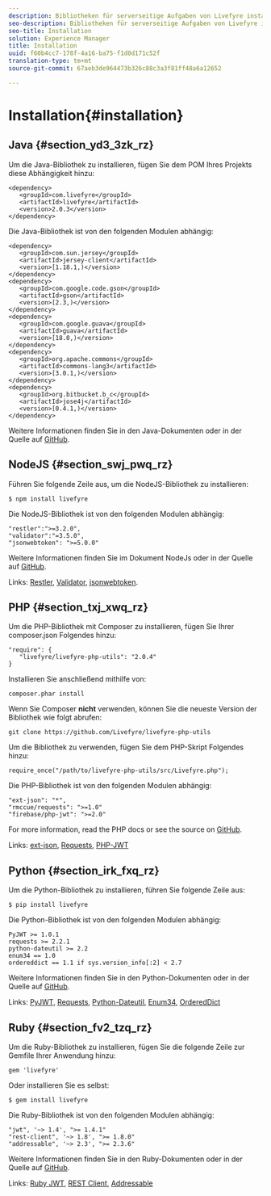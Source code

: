 ```yaml
---
description: Bibliotheken für serverseitige Aufgaben von Livefyre installieren
seo-description: Bibliotheken für serverseitige Aufgaben von Livefyre installieren
seo-title: Installation
solution: Experience Manager
title: Installation
uuid: f60b4cc7-178f-4a16-ba75-f1d0d171c52f
translation-type: tm+mt
source-git-commit: 67aeb3de964473b326c88c3a3f81ff48a6a12652

---
```



# Installation{#installation}


## Java {#section_yd3_3zk_rz}

Um die Java-Bibliothek zu installieren, fügen Sie dem POM Ihres Projekts diese Abhängigkeit hinzu:

```
<dependency> 
   <groupId>com.livefyre</groupId> 
   <artifactId>livefyre</artifactId> 
   <version>2.0.3</version> 
</dependency>
```

Die Java-Bibliothek ist von den folgenden Modulen abhängig:

```
<dependency> 
   <groupId>com.sun.jersey</groupId> 
   <artifactId>jersey-client</artifactId> 
   <version>[1.18.1,)</version> 
</dependency> 
<dependency> 
   <groupId>com.google.code.gson</groupId> 
   <artifactId>gson</artifactId> 
   <version>[2.3,)</version> 
</dependency> 
<dependency> 
   <groupId>com.google.guava</groupId> 
   <artifactId>guava</artifactId> 
   <version>[18.0,)</version> 
</dependency> 
<dependency> 
   <groupId>org.apache.commons</groupId> 
   <artifactId>commons-lang3</artifactId> 
   <version>[3.0.1,)</version> 
</dependency> 
<dependency> 
   <groupId>org.bitbucket.b_c</groupId> 
   <artifactId>jose4j</artifactId> 
   <version>[0.4.1,)</version> 
</dependency> 
```

Weitere Informationen finden Sie in den Java-Dokumenten oder in der Quelle auf [GitHub](https://github.com/Livefyre/livefyre-java-utils).

## NodeJS {#section_swj_pwq_rz}

Führen Sie folgende Zeile aus, um die NodeJS-Bibliothek zu installieren:

`$ npm install livefyre`

Die NodeJS-Bibliothek ist von den folgenden Modulen abhängig:

```
"restler":">=3.2.0", 
"validator":"=3.5.0", 
"jsonwebtoken": ">=5.0.0" 
```

Weitere Informationen finden Sie im Dokument NodeJs oder in der Quelle auf [GitHub](https://github.com/Livefyre/livefyre-nodejs-utils).

Links: [Restler](https://github.com/danwrong/restler), [Validator](https://www.npmjs.org/package/validator), [jsonwebtoken](https://github.com/auth0/node-jsonwebtoken).

## PHP {#section_txj_xwq_rz}

Um die PHP-Bibliothek mit Composer zu installieren, fügen Sie Ihrer composer.json Folgendes hinzu:

```
"require": { 
   "livefyre/livefyre-php-utils": "2.0.4" 
}
```

Installieren Sie anschließend mithilfe von:

```
composer.phar install 
```

Wenn Sie Composer **nicht** verwenden, können Sie die neueste Version der Bibliothek wie folgt abrufen:

```
git clone https://github.com/Livefyre/livefyre-php-utils 
```

Um die Bibliothek zu verwenden, fügen Sie dem PHP-Skript Folgendes hinzu:

```
require_once("/path/to/livefyre-php-utils/src/Livefyre.php"); 
```

Die PHP-Bibliothek ist von den folgenden Modulen abhängig:

```
"ext-json": "*", 
"rmccue/requests": ">=1.0" 
"firebase/php-jwt": ">=2.0" 
```

For more information, read the PHP docs or see the source on [GitHub](https://github.com/Livefyre/livefyre-php-utils).

Links: [ext-json](https://php.net/manual/en/book.json.php), [Requests](https://github.com/rmccue/Requests/), [PHP-JWT](https://github.com/firebase/php-jwt/tree/v2.0.0)

## Python {#section_irk_fxq_rz}

Um die Python-Bibliothek zu installieren, führen Sie folgende Zeile aus:

`$ pip install livefyre`

Die Python-Bibliothek ist von den folgenden Modulen abhängig:

```
PyJWT >= 1.0.1  
requests >= 2.2.1  
python-dateutil >= 2.2  
enum34 == 1.0  
ordereddict == 1.1 if sys.version_info[:2] < 2.7 
```

Weitere Informationen finden Sie in den Python-Dokumenten oder in der Quelle auf [GitHub](https://github.com/Livefyre/livefyre-python-utils).

Links: [PyJWT](https://github.com/progrium/pyjwt), [Requests](https://github.com/kennethreitz/requests), [Python-Dateutil](https://pypi.python.org/pypi/python-dateutil), [Enum34](https://pypi.python.org/pypi/enum34), [OrderedDict](https://pypi.python.org/pypi/ordereddict)

## Ruby {#section_fv2_tzq_rz}

Um die Ruby-Bibliothek zu installieren, fügen Sie die folgende Zeile zur Gemfile Ihrer Anwendung hinzu:

```
gem 'livefyre' 
```

Oder installieren Sie es selbst:

`$ gem install livefyre`

Die Ruby-Bibliothek ist von den folgenden Modulen abhängig:

```
"jwt", '~> 1.4', ">= 1.4.1"  
"rest-client", '~> 1.8', ">= 1.8.0"  
"addressable", '~> 2.3', ">= 2.3.6" 
```

Weitere Informationen finden Sie in den Ruby-Dokumenten oder in der Quelle auf [GitHub](https://github.com/Livefyre/livefyre-ruby-utils).

Links: [Ruby JWT](https://github.com/firebase/php-jwt/tree/v2.0.0), [REST Client](https://github.com/rest-client/rest-client/), [Addressable](https://github.com/sporkmonger/addressable)
